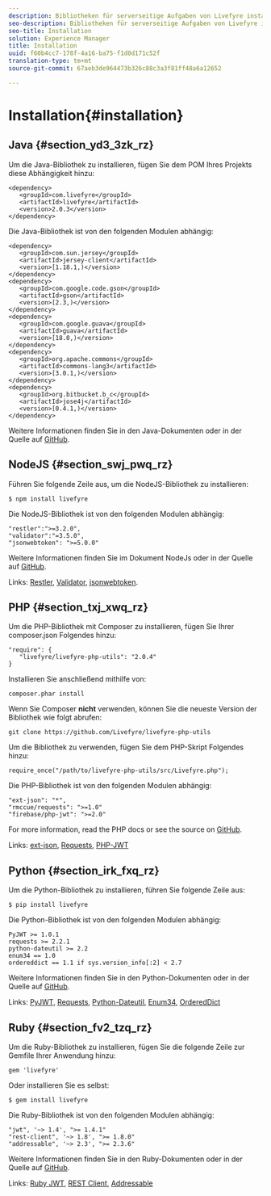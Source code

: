 ```yaml
---
description: Bibliotheken für serverseitige Aufgaben von Livefyre installieren
seo-description: Bibliotheken für serverseitige Aufgaben von Livefyre installieren
seo-title: Installation
solution: Experience Manager
title: Installation
uuid: f60b4cc7-178f-4a16-ba75-f1d0d171c52f
translation-type: tm+mt
source-git-commit: 67aeb3de964473b326c88c3a3f81ff48a6a12652

---
```



# Installation{#installation}


## Java {#section_yd3_3zk_rz}

Um die Java-Bibliothek zu installieren, fügen Sie dem POM Ihres Projekts diese Abhängigkeit hinzu:

```
<dependency> 
   <groupId>com.livefyre</groupId> 
   <artifactId>livefyre</artifactId> 
   <version>2.0.3</version> 
</dependency>
```

Die Java-Bibliothek ist von den folgenden Modulen abhängig:

```
<dependency> 
   <groupId>com.sun.jersey</groupId> 
   <artifactId>jersey-client</artifactId> 
   <version>[1.18.1,)</version> 
</dependency> 
<dependency> 
   <groupId>com.google.code.gson</groupId> 
   <artifactId>gson</artifactId> 
   <version>[2.3,)</version> 
</dependency> 
<dependency> 
   <groupId>com.google.guava</groupId> 
   <artifactId>guava</artifactId> 
   <version>[18.0,)</version> 
</dependency> 
<dependency> 
   <groupId>org.apache.commons</groupId> 
   <artifactId>commons-lang3</artifactId> 
   <version>[3.0.1,)</version> 
</dependency> 
<dependency> 
   <groupId>org.bitbucket.b_c</groupId> 
   <artifactId>jose4j</artifactId> 
   <version>[0.4.1,)</version> 
</dependency> 
```

Weitere Informationen finden Sie in den Java-Dokumenten oder in der Quelle auf [GitHub](https://github.com/Livefyre/livefyre-java-utils).

## NodeJS {#section_swj_pwq_rz}

Führen Sie folgende Zeile aus, um die NodeJS-Bibliothek zu installieren:

`$ npm install livefyre`

Die NodeJS-Bibliothek ist von den folgenden Modulen abhängig:

```
"restler":">=3.2.0", 
"validator":"=3.5.0", 
"jsonwebtoken": ">=5.0.0" 
```

Weitere Informationen finden Sie im Dokument NodeJs oder in der Quelle auf [GitHub](https://github.com/Livefyre/livefyre-nodejs-utils).

Links: [Restler](https://github.com/danwrong/restler), [Validator](https://www.npmjs.org/package/validator), [jsonwebtoken](https://github.com/auth0/node-jsonwebtoken).

## PHP {#section_txj_xwq_rz}

Um die PHP-Bibliothek mit Composer zu installieren, fügen Sie Ihrer composer.json Folgendes hinzu:

```
"require": { 
   "livefyre/livefyre-php-utils": "2.0.4" 
}
```

Installieren Sie anschließend mithilfe von:

```
composer.phar install 
```

Wenn Sie Composer **nicht** verwenden, können Sie die neueste Version der Bibliothek wie folgt abrufen:

```
git clone https://github.com/Livefyre/livefyre-php-utils 
```

Um die Bibliothek zu verwenden, fügen Sie dem PHP-Skript Folgendes hinzu:

```
require_once("/path/to/livefyre-php-utils/src/Livefyre.php"); 
```

Die PHP-Bibliothek ist von den folgenden Modulen abhängig:

```
"ext-json": "*", 
"rmccue/requests": ">=1.0" 
"firebase/php-jwt": ">=2.0" 
```

For more information, read the PHP docs or see the source on [GitHub](https://github.com/Livefyre/livefyre-php-utils).

Links: [ext-json](https://php.net/manual/en/book.json.php), [Requests](https://github.com/rmccue/Requests/), [PHP-JWT](https://github.com/firebase/php-jwt/tree/v2.0.0)

## Python {#section_irk_fxq_rz}

Um die Python-Bibliothek zu installieren, führen Sie folgende Zeile aus:

`$ pip install livefyre`

Die Python-Bibliothek ist von den folgenden Modulen abhängig:

```
PyJWT >= 1.0.1  
requests >= 2.2.1  
python-dateutil >= 2.2  
enum34 == 1.0  
ordereddict == 1.1 if sys.version_info[:2] < 2.7 
```

Weitere Informationen finden Sie in den Python-Dokumenten oder in der Quelle auf [GitHub](https://github.com/Livefyre/livefyre-python-utils).

Links: [PyJWT](https://github.com/progrium/pyjwt), [Requests](https://github.com/kennethreitz/requests), [Python-Dateutil](https://pypi.python.org/pypi/python-dateutil), [Enum34](https://pypi.python.org/pypi/enum34), [OrderedDict](https://pypi.python.org/pypi/ordereddict)

## Ruby {#section_fv2_tzq_rz}

Um die Ruby-Bibliothek zu installieren, fügen Sie die folgende Zeile zur Gemfile Ihrer Anwendung hinzu:

```
gem 'livefyre' 
```

Oder installieren Sie es selbst:

`$ gem install livefyre`

Die Ruby-Bibliothek ist von den folgenden Modulen abhängig:

```
"jwt", '~> 1.4', ">= 1.4.1"  
"rest-client", '~> 1.8', ">= 1.8.0"  
"addressable", '~> 2.3', ">= 2.3.6" 
```

Weitere Informationen finden Sie in den Ruby-Dokumenten oder in der Quelle auf [GitHub](https://github.com/Livefyre/livefyre-ruby-utils).

Links: [Ruby JWT](https://github.com/firebase/php-jwt/tree/v2.0.0), [REST Client](https://github.com/rest-client/rest-client/), [Addressable](https://github.com/sporkmonger/addressable)
